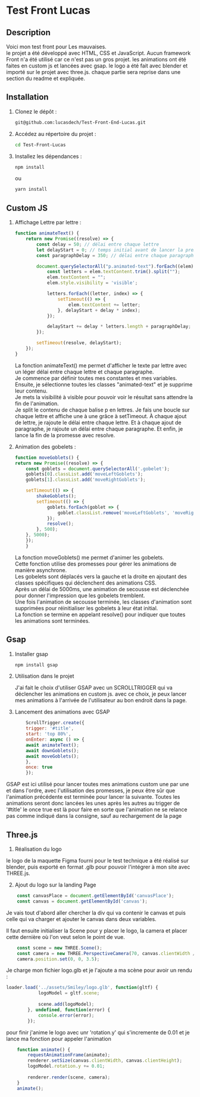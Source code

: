 # Test Front Lucas

## Description

Voici mon test front pour Les mauvaises. <br>
le projet a été développé avec HTML, CSS et JavaScript.
Aucun framework Front n'a été utilisé car ce n'est pas un gros projet.
les animations ont été faites en custom js et lancées avec gsap.
le logo a été fait avec blender et importé sur le projet avec three.js.
chaque partie sera reprise dans une section du readme et expliquée.

## Installation

1. Clonez le dépôt :

    ```bash
    git@github.com:lucasdech/Test-Front-End-Lucas.git
    ```

2. Accédez au répertoire du projet :

    ```bash
    cd Test-Front-Lucas
    ```

3. Installez les dépendances :

    ```bash
    npm install
    ```

    ou

    ```bash
    yarn install
    ```

## Custom JS

1. Affichage Lettre par lettre :

    ```javascript
    function animateText() {
        return new Promise((resolve) => {
            const delay = 50; // délai entre chaque lettre
            let delayStart = 0; // temps initial avant de lancer la première lettre
            const paragraphDelay = 350; // délai entre chaque paragraphe

            document.querySelectorAll("p.animated-text").forEach((elem) => {
                const letters = elem.textContent.trim().split("");
                elem.textContent = "";
                elem.style.visibility = 'visible';

                letters.forEach((letter, index) => {
                    setTimeout(() => {
                        elem.textContent += letter;
                    }, delayStart + delay * index);
                });    

                delayStart += delay * letters.length + paragraphDelay;
            });

            setTimeout(resolve, delayStart);
        });
    }
    ```

    La fonction animateText() me permet d'afficher le texte par lettre avec un léger délai entre chaque lettre et chaque paragraphe. <br>
    Je commence par définir toutes mes constantes et mes variables. <br>
    Ensuite, je sélectionne toutes les classes "animated-text" et je supprime leur contenu. <br>
    Je mets la visibilité à visible pour pouvoir voir le résultat sans attendre la fin de l'animation. <br>
    Je split le contenu de chaque balise p en lettres.
    Je fais une boucle sur chaque lettre et affiche une à une grâce à setTimeout.
    À chaque ajout de lettre, je rajoute le délai entre chaque lettre.
    Et à chaque ajout de paragraphe, je rajoute un délai entre chaque paragraphe.
    Et enfin, je lance la fin de la promesse avec resolve.


2. Animation des gobelets :

    ```javascript
    function moveGoblets() {
    return new Promise((resolve) => {
        const goblets = document.querySelectorAll('.gobelet');
        goblets[0].classList.add('moveLeftGoblets');
        goblets[1].classList.add('moveRightGoblets');

        setTimeout(() => {
            shakeGoblets();
            setTimeout(() => {
                goblets.forEach(goblet => {
                    goblet.classList.remove('moveLeftGoblets', 'moveRightGoblets');
                });
                resolve();
            }, 500);
        }, 5000);
        });
        }
    ```

    La fonction moveGoblets() me permet d'animer les gobelets. <br>
    Cette fonction utilise des promesses pour gérer les animations de manière asynchrone. <br>
    Les gobelets sont déplacés vers la gauche et la droite en ajoutant des classes spécifiques qui déclenchent des animations CSS. <br>
    Après un délai de 5000ms, une animation de secousse est déclenchée pour donner l'impression que les gobelets tremblent. <br>
    Une fois l'animation de secousse terminée, les classes d'animation sont supprimées pour réinitialiser les gobelets à leur état initial. <br>
    La fonction se termine en appelant resolve() pour indiquer que toutes les animations sont terminées.

## Gsap

1. Installer gsap

    ```bash
    npm install gsap
    ``` 

2. Utilisation dans le projet
    
    J'ai fait le choix d'utiliser GSAP avec un SCROLLTRIGGER qui va déclencher les animations en custom js.
    avec ce choix, je peux lancer mes animations à l'arrivée de l'utilisateur au bon endroit dans la page.

3. Lancement des animations avec GSAP

    ```javascript 
        ScrollTrigger.create({
        trigger: '#title',
        start: 'top 80%',
        onEnter: async () => {
        await animateText();
        await downGoblets();
        await moveGoblets();
        },
        once: true
        });
    ```

  GSAP est ici utilisé pour lancer toutes mes animations custom une par une et dans l'ordre,
  avec l'utilisation des promesses, je peux être sûr que l'animation précédente est terminée pour lancer la suivante.
  Toutes les animations seront donc lancées les unes après les autres au trigger de '#title'
  le once true est là pour faire en sorte que l'animation ne se relance pas comme indiqué dans la consigne, sauf au rechargement de la page  

## Three.js

1. Réalisation du logo 

le logo de la maquette Figma fourni pour le test technique a été réalisé sur blender, puis exporté en format .glb pour pouvoir l'intégrer à mon site avec THREE.js.

2. Ajout du logo sur la landing Page 

```javascript 
    const canvasPlace = document.getElementById('canvasPlace');
    const canvas = document.getElementById('canvas');
```

Je vais tout d'abord aller chercher la div qui va contenir le canvas et puis celle qui va charger et ajouter le canvas dans deux variables.


Il faut ensuite initialiser la Scene pour y placer le logo, la camera et placer cette dernière où l'on veut selon le point de vue.

```javascript
    const scene = new THREE.Scene();
    const camera = new THREE.PerspectiveCamera(70, canvas.clientWidth / canvas.clientHeight, 0.1, 1000);
    camera.position.set(0, 0, 3.5);
```

Je charge mon fichier logo.glb et je l'ajoute a ma scène pour avoir un rendu : 

```javascript
loader.load('../assets/Smiley/logo.glb', function(gltf) {
            logoModel = gltf.scene;
            
            scene.add(logoModel);
        }, undefined, function(error) {
            console.error(error);
        });
```

pour finir j'anime le logo avec unr 'rotation.y' qui s'incremente de 0.01 et je lance ma fonction pour appeler l'animation

```javascript
    function animate() {
        requestAnimationFrame(animate);
        renderer.setSize(canvas.clientWidth, canvas.clientHeight);
        logoModel.rotation.y += 0.01;
        
        renderer.render(scene, camera);
    }
    animate();
```



